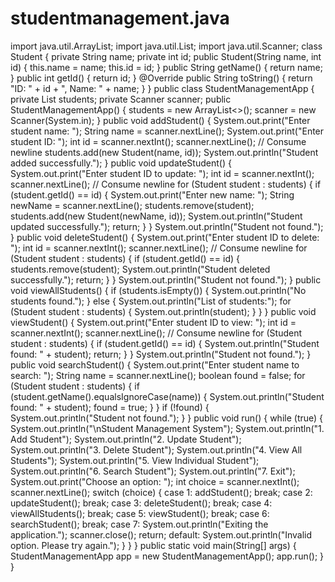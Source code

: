 # studentmanagement.java
import java.util.ArrayList;
import java.util.List;
import java.util.Scanner;
class Student {
    private String name;
    private int id;
    public Student(String name, int id) {
        this.name = name;
        this.id = id;
    }
    public String getName() {
        return name;
    }
    public int getId() {
        return id;
    }
    @Override
    public String toString() {
        return "ID: " + id + ", Name: " + name;
    }
}
public class StudentManagementApp {
    private List<Student> students;
    private Scanner scanner;
    public StudentManagementApp() {
        students = new ArrayList<>();
        scanner = new Scanner(System.in);
    }
    public void addStudent() {
        System.out.print("Enter student name: ");
        String name = scanner.nextLine();
        System.out.print("Enter student ID: ");
        int id = scanner.nextInt();
        scanner.nextLine(); // Consume newline
        students.add(new Student(name, id));
        System.out.println("Student added successfully.");
    }
    public void updateStudent() {
        System.out.print("Enter student ID to update: ");
        int id = scanner.nextInt();
        scanner.nextLine(); // Consume newline
        for (Student student : students) {
            if (student.getId() == id) {
                System.out.print("Enter new name: ");
                String newName = scanner.nextLine();
                students.remove(student);
                students.add(new Student(newName, id));
                System.out.println("Student updated successfully.");
                return;
            }
        }
        System.out.println("Student not found.");
    }
    public void deleteStudent() {
        System.out.print("Enter student ID to delete: ");
        int id = scanner.nextInt();
        scanner.nextLine(); // Consume newline
        for (Student student : students) {
            if (student.getId() == id) {
                students.remove(student);
                System.out.println("Student deleted successfully.");
                return;
            }
        }
        System.out.println("Student not found.");
    }
    public void viewAllStudents() {
        if (students.isEmpty()) {
            System.out.println("No students found.");
        } else {
            System.out.println("List of students:");
            for (Student student : students) {
                System.out.println(student);
            }
        }
    }
    public void viewStudent() {
        System.out.print("Enter student ID to view: ");
        int id = scanner.nextInt();
        scanner.nextLine(); // Consume newline
        for (Student student : students) {
            if (student.getId() == id) {
                System.out.println("Student found: " + student);
                return;
            }
        }
        System.out.println("Student not found.");
    }
    public void searchStudent() {
        System.out.print("Enter student name to search: ");
        String name = scanner.nextLine();
        boolean found = false;
        for (Student student : students) {
            if (student.getName().equalsIgnoreCase(name)) {
                System.out.println("Student found: " + student);
                found = true;
            }
        }
        if (!found) {
            System.out.println("Student not found.");
        }
    }
    public void run() {
        while (true) {
            System.out.println("\nStudent Management System");
            System.out.println("1. Add Student");
            System.out.println("2. Update Student");
            System.out.println("3. Delete Student");
            System.out.println("4. View All Students");
            System.out.println("5. View Individual Student");
            System.out.println("6. Search Student");
            System.out.println("7. Exit");
            System.out.print("Choose an option: ");
            int choice = scanner.nextInt();
            scanner.nextLine(); 
            switch (choice) {
                case 1:
                    addStudent();
                    break;
                case 2:
                    updateStudent();
                    break;
                case 3:
                    deleteStudent();
                    break;
                case 4:
                    viewAllStudents();
                    break;
                case 5:
                    viewStudent();
                    break;
                case 6:
                    searchStudent();
                    break;
                case 7:
                    System.out.println("Exiting the application.");
                    scanner.close();
                    return;
                default:
                    System.out.println("Invalid option. Please try again.");
            }
        }
    }
    public static void main(String[] args) {
        StudentManagementApp app = new StudentManagementApp();
        app.run();
    }
}
